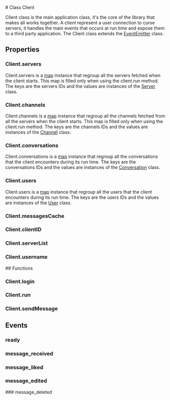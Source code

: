 # Class Client

Client class is the main application class, it's the core of the library that makes all works together. A client represent a user connection to curse servers, it handles the main events that occurs at run time and expose them to a third party application.
The Client class extends the [EventEmitter](https://nodejs.org/api/events.html#events_class_eventemitter) class.


## Properties

### Client.servers
Client.servers is a [map](https://developer.mozilla.org/en-US/docs/Web/JavaScript/Reference/Global_Objects/Map) instance that regroup all the servers fetched when the client starts. This map is filled only when using the client.run method.
The keys are the servers IDs and the values are instances of the [Server](./servers.md) class.

### Client.channels
Client.channels is a [map](https://developer.mozilla.org/en-US/docs/Web/JavaScript/Reference/Global_Objects/Map) instance that regroup all the channels fetched from all the servers when the client starts. This map is filled only when using the client.run method.
The keys are the channels IDs and the values are instances of the [Channel](./channels.md) class.

### Client.conversations
Client.conversations is a [map](https://developer.mozilla.org/en-US/docs/Web/JavaScript/Reference/Global_Objects/Map) instance that regroup all the conversations that the client encounters during its run time.
The keys are the conversations IDs and the values are instances of the [Conversation](./conversations.md) class.

### Client.users
Client.users is a [map](https://developer.mozilla.org/en-US/docs/Web/JavaScript/Reference/Global_Objects/Map) instance that regroup all the users that the client encounters during its run time.
The keys are the users IDs and the values are instances of the [User](./users.md) class.

### Client.messagesCache

### Client.clientID

### Client.serverList

### Client.username


## Functions

### Client.login

### Client.run

### Client.sendMessage


## Events

### ready

### message_received

### message_liked

### message_edited

### message_deleted
